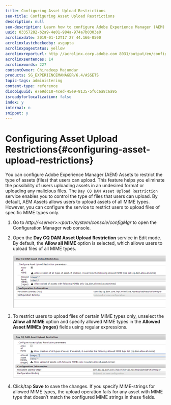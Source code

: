 ```yaml
---
title: Configuring Asset Upload Restrictions
seo-title: Configuring Asset Upload Restrictions
description: null
seo-description: Learn how to configure Adobe Experience Manager (AEM) Assets to restrict the type of assets (files) that users can upload.
uuid: 03357282-b2a9-4e01-984a-974a7b0303e0
acrolinxdate: 2019-01-12T17 27 44.166-0500
acrolinxlastcheckedby: asgupta
acrolinxpagestatus: yellow
acrolinxreporturl: http //acrolinx.corp.adobe.com 8031/output/en/configuring_asset_upload_restrictions_krs_workflow_f3c2f2ccebf6138e_114_report.xml
acrolinxsentences: 14
acrolinxwords: 227
contentOwner: Chiradeep Majumdar
products: SG_EXPERIENCEMANAGER/6.4/ASSETS
topic-tags: administering
content-type: reference
discoiquuid: e7e9dc18-4ced-45e9-8135-5f6c6a8c6a95
isreadyforlocalization: false
index: y
internal: n
snippet: y
---
```


# Configuring Asset Upload Restrictions{#configuring-asset-upload-restrictions}

You can configure Adobe Experience Manager (AEM) Assets to restrict the type of assets (files) that users can upload. This feature helps you eliminate the possibility of users uploading assets in an undesired format or uploading any malicious files. The `Day CQ DAM Asset Upload Restriction` service enables you to control the type of files that users can upload. By default, AEM Assets allows users to upload assets of all MIME types. However, you can configure the service to restrict users to upload files of specific MIME types only.

1. Go to *http://&lt;server&gt;:&lt;port&gt;/system/console/configMgr* to open the Configuration Manager web console.
1. Open the **Day CQ DAM Asset Upload Restriction** service in Edit mode. By default, the **Allow all MIME** option is selected, which allows users to upload files of all MIME types.

   ![](assets/chlimage_1-334.png)

1. To restrict users to upload files of certain MIME types only, unselect the **Allow all MIME** option and specify allowed MIME types in the **Allowed Asset MIMEs (regex)** fields using regular expressions.

   ![](assets/chlimage_1-335.png)

1. Click/tap **Save** to save the changes. If you specify MIME-strings for allowed MIME types, the upload operation fails for any asset with MIME type that doesn’t match the configured MIME strings in these fields.

